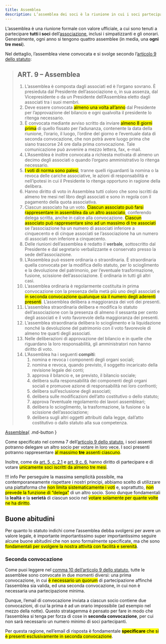 ```yaml
---
title: Assemblea
description: L’assemblea dei soci è la riunione in cui i soci partecipano all’amministrazione dell’associazione.
---
```

L’assemblea è una riunione formale con valore ufficiale, a cui sono tenuti a partecipare **tutti i soci** dell’[associazione](./), inclusi i simpatizzanti e gli onorari. Generalmente, ogni anno si tengono quattro assemblee (in media, una **ogni tre mesi**).

Nel dettaglio, l’assemblea viene convocata e si svolge secondo l’[articolo 9 dello statuto](statuto.md#art.-9-assemblea):

> ## ART. 9 – Assemblea
>
> 1. L’assemblea è composta dagli associati ed è l’organo sovrano. È presieduta dal Presidente dell’associazione o, in sua assenza, dal Vicepresidente o da un Presidente dell’Assemblea eletto dagli associati tra i suoi membri.
> 2. Deve essere convocata <mark>almeno una volta all’anno</mark> dal Presidente per l’approvazione del bilancio e ogni qualvolta il presidente lo ritenga necessario.
> 3. È convocata mediante avviso scritto da inviare <mark>almeno 8 giorni prima</mark> di quello fissato per l’adunanza, contenente la data della riunione, l’orario, il luogo, l’ordine del giorno e l’eventuale data di seconda convocazione, che non potrà avere luogo prima che siano trascorse 24 ore dalla prima convocazione. Tale comunicazione può avvenire a mezzo lettera, fax, e-mail.
> 4. L’Assemblea è inoltre convocata a richiesta motivata di almeno un decimo degli associati o quando l’organo amministrativo lo ritenga necessario.
> 5. <mark>I voti di norma sono palesi</mark>, tranne quelli riguardanti la nomina o la revoca delle cariche associative, le azioni di responsabilità e nell’ipotesi in cui il Presidente lo ritenga opportuno in ragione della delibera.
> 6. Hanno diritto di voto in Assemblea tutti coloro che sono iscritti da almeno tre mesi nel libro degli associati e sono in regola con il pagamento della quota associativa.
> 7. Ciascun associato ha un voto. <mark>Ciascun associato può farsi rappresentare in assemblea da un altro associato</mark>, conferendo delega scritta, anche in calce alla convocazione. <mark>Ciascun associato può rappresentare sino ad un massimo di tre associati</mark> se l’associazione ha un numero di associati inferiore a cinquecento e di cinque associati se l’associazione ha un numero di associati non inferiore a cinquecento.
> 8. Delle riunioni dell’assemblea è redatto il **verbale**, sottoscritto dal Presidente e dal segretario verbalizzante e conservato presso la sede dell’associazione.
> 9. L’Assemblea può essere ordinaria o straordinaria. È straordinaria quella convocata per la modifica dello statuto, per lo scioglimento e la devoluzione del patrimonio, per l’eventuale trasformazione, fusione, scissione dell’associazione. È ordinaria in tutti gli altri casi.
> 10. L’assemblea ordinaria è regolarmente costituita in prima convocazione con la presenza della metà più uno degli associati e <mark>in seconda convocazione qualunque sia il numero degli aderenti presenti</mark>. L’assemblea delibera a maggioranza dei voti dei presenti.
> 11. L’assemblea straordinaria delibera e modifica lo statuto dell’associazione con la presenza di almeno il sessanta per cento degli associati e il voto favorevole della maggioranza dei presenti.
> 12. L’assemblea straordinaria delibera lo scioglimento e la liquidazione nonché la devoluzione del patrimonio con il voto favorevole di almeno tre quarti degli associati.
> 13. Nelle deliberazioni di approvazione del bilancio e in quelle che riguardano la loro responsabilità, gli amministratori non hanno diritto di voto.
> 14. L’Assemblea ha i seguenti **compiti**:
>		1. nomina e revoca i componenti degli organi sociali;
>		2. nomina e revoca, quando previsto, il soggetto incaricato della revisione legale dei conti;
>		3. approva il bilancio e, se previsto, il bilancio sociale;
>		4. delibera sulla responsabilità dei componenti degli organi sociali e promuove azione di responsabilità nei loro confronti;
>		5. delibera sull’esclusione degli associati;
>		6. delibera sulle modificazioni dell’atto costitutivo o dello statuto;
>		7. approva l’eventuale regolamento dei lavori assembleari;
>		8. delibera lo scioglimento, la trasformazione, la fusione o la scissione dell’associazione;
>		9. delibera sugli altri oggetti attribuiti dalla legge, dall’atto costitutivo o dallo statuto alla sua competenza.

[Assemblea](Assemblea.md){ .md-button }

Come specificato nel comma 7 dell’[articolo 9 dello statuto](statuto.md#art.-9-assemblea), i soci assenti potranno delegare un altro socio per votare in loro vece. I soci presenti potranno rappresentare <mark>al massimo **tre** assenti ciascuno</mark>.

Inoltre, come da [art. 5, c. 2.1](statuto.md#art.-5-associati-procedure-di-ammissione-ed-esclusione) e [art. 9 c. 6](statuto.md#art.-9-assemblea), hanno diritto di partecipare e di votare <mark>unicamente soci iscritti da almeno tre mesi</mark>.

!!! info
	Per perseguire la massima semplicità possibile, ma contemporaneamente rispettare i nostri principi, abbiamo scelto di utilizzare una piattaforma che <mark class='red'>non limita sistematicamente i voti</mark> e, soprattutto, <mark class='red'>non prevede la funzione di “delega”</mark> di un altro socio. Sono dunque fondamentali la **lealtà** e la **serietà** di ciascun socio nel <mark>votare solamente per quante volte ne ha diritto</mark>.

## Buone abitudini

Per quanto lo statuto indichi come l’assemblea debba svolgersi per avere un valore legale, è importante importantissimo super importantissimo seguire alcune buone abitudini che non sono formalmente specificate, ma che sono <mark>fondamentali per svolgere la nostra attività con facilità e serenità</mark>.

### Seconda convocazione

Come puoi leggere nel [comma 10 dell’articolo 9 dello statuto](statuto.md#art.-9-assemblea), tutte le assemblee sono convocate in due momenti diversi: una prima convocazione, in cui <mark>è necessario un quorum</mark> di partecipazione affinché l’assemblea sia valida, ed una seconda convocazione, in cui non è necessaria una partecipazione minima.

Dunque, l’email di convocazione inviata a ciascun socio contiene due convocazioni, di cui la prima è ad un orario impossibile (ad esempio nel mezzo della notte). Questo stratagemma è pensato per fare in modo che l’assemblea si tenga per forza di cose in **seconda convocazione**, per cui non sarà necessario un numero minimo di soci partecipanti.

Per questa ragione, nell’email di risposta è fondamentale <mark>**specificare** che si è presenti esclusivamente in seconda convocazione</mark>.

